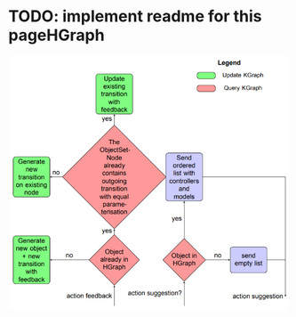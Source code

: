 # TODO: implement readme for this pageHGraph

![Structure Robot Framework](../../../images/knowledge_graph_flowchart.png)

